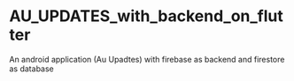 # AU_UPDATES_with_backend_on_flutter
An android application (Au Upadtes) with firebase as backend and firestore as database 
